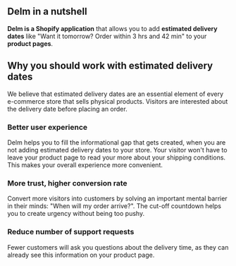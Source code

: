Delm in a nutshell
-------------

**Delm is a Shopify application** that allows you to add **estimated delivery dates** like "Want it tomorrow? Order within 3 hrs and 42 min" to your **product pages**.

## Why you should work with estimated delivery dates

We believe that estimated delivery dates are an essential element of every e-commerce store that sells physical products. Visitors are interested about the delivery date before placing an order. 

### Better user experience

Delm helps you to fill the informational gap that gets created, when you are not adding estimated delivery dates to your store. Your visitor won't have to leave your product page to read your more about your shipping conditions. This makes your overall experience more convenient.

### More trust, higher conversion rate

Convert more visitors into customers by solving an important mental barrier in their minds: "When will my order arrive?". The cut-off countdown helps you to create urgency without being too pushy.


### Reduce number of support requests

Fewer customers will ask you questions about the delivery time, as they can already see this information on your product page.

